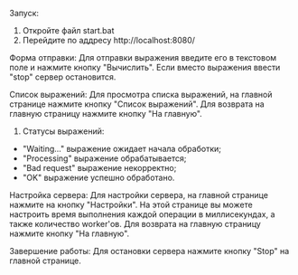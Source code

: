 Запуск:
  1. Откройте файл start.bat
  2. Перейдите по аддресу http://localhost:8080/


Форма отправки:
  Для отправки выражения введите его в текстовом поле и нажмите кнопку "Вычислить". Если вместо выражения ввести "stop" сервер остановится.

Список выражений:
  Для просмотра списка выражений, на главной странице нажмите кнопку "Список выражений". Для возврата на главную страницу нажмите кнопку "На главную".

1. Статусы выражений:
  - "Waiting..." выражение ожидает начала обработки;
  - "Processing" выражение обрабатывается;
  - "Bad request" выражение некорректно;
  - "OK" выражение успешно обработано.

Настройка сервера:
  Для настройки сервера, на главной странице нажмите на кнопку "Настройки". На этой странице вы можете настроить время выполнения каждой операции в миллисекундах, а также количество worker'ов. Для возврата на главную страницу нажмите кнопку "На главную".

Завершение работы:
  Для остановки сервера нажмите кнопку "Stop" на главной странице.

